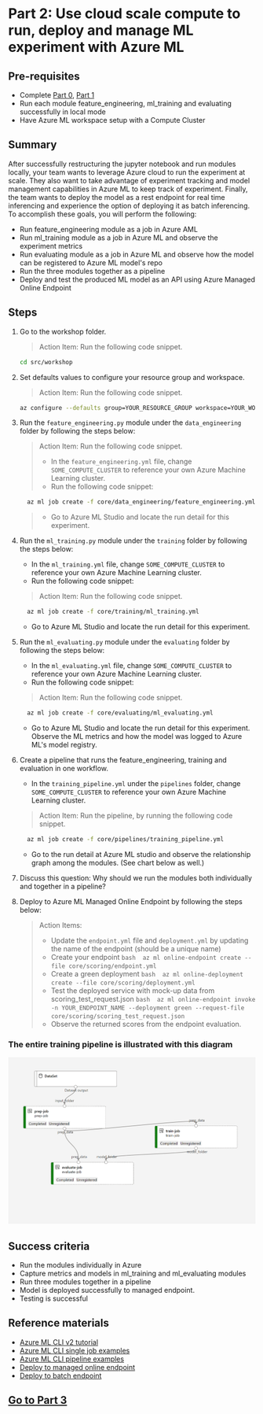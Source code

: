 
# Part 2: Use cloud scale compute to run, deploy and manage ML experiment with Azure ML

## Pre-requisites
- Complete [Part 0](part_0.md), [Part 1](part_1.md)
- Run each module feature_engineering, ml_training and evaluating successfully in local mode
- Have Azure ML workspace setup with a Compute Cluster

## Summary 
After successfully restructuring the jupyter notebook and run modules locally, your team wants to leverage Azure cloud to run the experiment at scale.
They also want to take advantage of experiment tracking and model management capabilities in Azure ML to keep track of experiment. 
Finally, the team wants to deploy the model as a rest endpoint for real time inferencing and experience the option of deploying it as batch inferencing.
To accomplish these goals, you will perform the following:
- Run feature_engineering module as a job in Azure AML 
- Run ml_training module as a job in Azure ML and observe the experiment metrics 
- Run evaluating module as a job in Azure ML and observe how the model can be registered to Azure ML model's repo
- Run the three modules together as a pipeline
- Deploy and test the produced ML model as an API using Azure Managed Online Endpoint


## Steps
1. Go to the workshop folder.
   > Action Item: Run the following code snippet.
    ```bash 
    cd src/workshop
    ```
2. Set defaults values to configure your resource group and workspace.
   > Action Item: Run the following code snippet.
    ```bash 
    az configure --defaults group=YOUR_RESOURCE_GROUP workspace=YOUR_WORKSPACE
    ```

3. Run the ```feature_engineering.py``` module under the ```data_engineering``` folder by following the steps below:
   > Action Item: Run the following code snippet.
   > - In the ```feature_engineering.yml``` file, change ```SOME_COMPUTE_CLUSTER``` to reference your own Azure Machine Learning cluster.
   > - Run the following code snippet:
      ```bash 
        az ml job create -f core/data_engineering/feature_engineering.yml 
      ```
   > - Go to Azure ML Studio and locate the run detail for this experiment.

4. Run the ```ml_training.py``` module under the ```training``` folder by following the steps below:
    - In the ```ml_training.yml``` file, change ```SOME_COMPUTE_CLUSTER``` to reference your own Azure Machine Learning cluster.
    - Run the following code snippet: 
   > Action Item: Run the following code snippet.
      ```bash 
        az ml job create -f core/training/ml_training.yml 
      ```
    - Go to Azure ML Studio and locate the run detail for this experiment.

5. Run the ```ml_evaluating.py``` module under the ```evaluating``` folder by following the steps below:
    - In the ```ml_evaluating.yml``` file, change ```SOME_COMPUTE_CLUSTER``` to reference your own Azure Machine Learning cluster.
    - Run the following code snippet:
   > Action Item: Run the following code snippet.
      ```bash 
        az ml job create -f core/evaluating/ml_evaluating.yml 
      ```
    - Go to Azure ML Studio and locate the run detail for this experiment. Observe the ML metrics and how the model was logged to Azure ML's model registry.

6. Create a pipeline that runs the feature_engineering, training and evaluation in one workflow.
    - In the ```training_pipeline.yml``` under the ```pipelines``` folder, change ```SOME_COMPUTE_CLUSTER``` to reference your own Azure Machine Learning cluster.
   > Action Item: Run the pipeline, by running the following code snippet.
      ```bash 
        az ml job create -f core/pipelines/training_pipeline.yml 
      ```
    - Go to the run detail at Azure ML studio and observe the relationship graph among the modules. (See chart below as well.)

7. Discuss this question: Why should we run the modules both individually and together in a pipeline? 

8. Deploy to Azure ML Managed Online Endpoint by following the steps below:
   > Action Items:
   > - Update the ```endpoint.yml``` file and ```deployment.yml``` by updating the name of the endpoint (should be a unique name)
   > - Create your endpoint
        ```bash 
        az ml online-endpoint create --file core/scoring/endpoint.yml 
        ```
   > - Create a green deployment 
        ```bash 
        az ml online-deployment create --file core/scoring/deployment.yml 
        ```
   > - Test the deployed service with mock-up data from scoring_test_request.json
        ```bash 
        az ml online-endpoint invoke -n YOUR_ENDPOINT_NAME --deployment green --request-file core/scoring/scoring_test_request.json 
        ``` 
   > - Observe the returned scores from the endpoint evaluation.

### The entire training pipeline is illustrated with this diagram
![training_pipeline](images/training_pipeline.png)

## Success criteria
- Run the modules individually in Azure 
- Capture metrics and models in ml_training and ml_evaluating modules
- Run three modules together in a pipeline
- Model is deployed successfully to managed endpoint. 
- Testing is successful

## Reference materials
- [Azure ML CLI v2 tutorial](https://docs.microsoft.com/en-us/learn/paths/train-models-azure-machine-learning-cli-v2/)
- [Azure ML CLI single job examples](https://github.com/Azure/azureml-examples/tree/main/cli/jobs/single-step)
- [Azure ML CLI pipeline examples](https://github.com/Azure/azureml-examples/tree/main/cli/jobs/pipelines)
- [Deploy to managed online endpoint](https://docs.microsoft.com/en-us/azure/machine-learning/how-to-deploy-managed-online-endpoints)
- [Deploy to batch endpoint](https://docs.microsoft.com/en-us/azure/machine-learning/how-to-use-batch-endpoint)

## [Go to Part 3](part_3.md)
